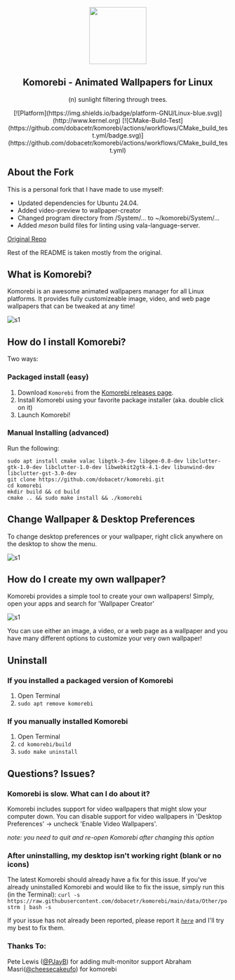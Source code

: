 <p align="center"><img src="https://raw.githubusercontent.com/dobacetr/komorebi/master/screenshots/komorebi-icon.png" width="130"></p>
<h2 align="center">Komorebi - Animated Wallpapers for Linux</h2>
<p align="center">(n) sunlight filtering through trees.</p>

<div style="text-align: center">
<!-- This empty space is important for badges below --> 
[![Platform](https://img.shields.io/badge/platform-GNU/Linux-blue.svg)](http://www.kernel.org) [![CMake-Build-Test](https://github.com/dobacetr/komorebi/actions/workflows/CMake_build_test.yml/badge.svg)](https://github.com/dobacetr/komorebi/actions/workflows/CMake_build_test.yml)
</div>

## About the Fork

This is a personal fork that I have made to use myself:

* Updated dependencies for Ubuntu 24.04.
* Added video-preview to wallpaper-creator
* Changed program directory from /System/... to ~/komorebi/System/...
* Added _meson_ build files for linting using vala-language-server.


<a href="https://github.com/cheesecakeufo/komorebi">Original Repo</a>

Rest of the README is taken mostly from the original.

## What is Komorebi?

Komorebi is an awesome animated wallpapers manager for all Linux platforms.
It provides fully customizeable image, video, and web page wallpapers that can be tweaked at any time!

![s1](https://raw.githubusercontent.com/dobacetr/komorebi/master/screenshots/collage.jpg)


## How do I install Komorebi?

Two ways:

### Packaged install (easy)

1. Download `Komorebi` from the [Komorebi releases page](https://github.com/dobacetr/komorebi/releases).
2. Install Komorebi using your favorite package installer (aka. double click on it)
3. Launch Komorebi!

### Manual Installing (advanced)

Run the following:
```
sudo apt install cmake valac libgtk-3-dev libgee-0.8-dev libclutter-gtk-1.0-dev libclutter-1.0-dev libwebkit2gtk-4.1-dev libunwind-dev libclutter-gst-3.0-dev
git clone https://github.com/dobacetr/komorebi.git
cd komorebi
mkdir build && cd build
cmake .. && sudo make install && ./komorebi
```

## Change Wallpaper & Desktop Preferences
To change desktop preferences or your wallpaper, right click anywhere on the desktop to show the menu.

![s1](https://raw.githubusercontent.com/dobacetr/komorebi/main/screenshots/preferences.jpg)

## How do I create my own wallpaper?

Komorebi provides a simple tool to create your own wallpapers! Simply, open your apps and search for 'Wallpaper Creator'

![s1](https://raw.githubusercontent.com/dobacetr/komorebi/main/screenshots/wallpaper_creator.jpg)

You can use either an image, a video, or a web page as a wallpaper and you have many different options to customize your very own wallpaper!

## Uninstall

### If you installed a packaged version of Komorebi

1. Open Terminal
2. `sudo apt remove komorebi`

### If you manually installed Komorebi

1. Open Terminal
2. `cd komorebi/build`
3. `sudo make uninstall`

## Questions? Issues?

### Komorebi is slow. What can I do about it?

Komorebi includes support for video wallpapers that might slow your computer down. You can disable support for video wallpapers in 'Desktop Preferences' → uncheck 'Enable Video Wallpapers'.

_note: you need to quit and re-open Komorebi after changing this option_


### After uninstalling, my desktop isn't working right (blank or no icons)

The latest Komorebi should already have a fix for this issue. If you've already uninstalled Komorebi and would like to fix the issue, simply run this (in the Terminal):
`curl -s https://raw.githubusercontent.com/dobacetr/komorebi/main/data/Other/postrm | bash -s`

If your issue has not already been reported, please report it *[`here`](https://github.com/dobacetr/komorebi/issues/new)* and I'll try my best to fix them.

### Thanks To:

Pete Lewis ([@PJayB](https://github.com/PJayB)) for adding mult-monitor support
Abraham Masri([@cheesecakeufo](https://github.com/cheesecakeufo)) for komorebi
